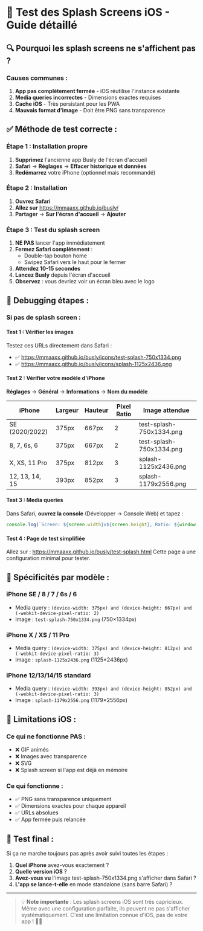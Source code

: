 # 🧪 Test des Splash Screens iOS - Guide détaillé

## 🔍 Pourquoi les splash screens ne s'affichent pas ?

### **Causes communes :**
1. **App pas complètement fermée** - iOS réutilise l'instance existante
2. **Media queries incorrectes** - Dimensions exactes requises
3. **Cache iOS** - Très persistant pour les PWA
4. **Mauvais format d'image** - Doit être PNG sans transparence

## ✅ **Méthode de test correcte :**

### **Étape 1 : Installation propre**
1. **Supprimez** l'ancienne app Busly de l'écran d'accueil
2. **Safari** → **Réglages** → **Effacer historique et données**
3. **Redémarrez** votre iPhone (optionnel mais recommandé)

### **Étape 2 : Installation**
1. **Ouvrez Safari**
2. **Allez sur** https://mmaaxx.github.io/busly/
3. **Partager** → **Sur l'écran d'accueil** → **Ajouter**

### **Étape 3 : Test du splash screen** 
1. **NE PAS** lancer l'app immédiatement
2. **Fermez Safari complètement** :
   - Double-tap bouton home
   - Swipez Safari vers le haut pour le fermer
3. **Attendez 10-15 secondes**
4. **Lancez Busly** depuis l'écran d'accueil
5. **Observez** : vous devriez voir un écran bleu avec le logo

## 🔧 **Debugging étapes :**

### **Si pas de splash screen :**

#### **Test 1 : Vérifier les images**
Testez ces URLs directement dans Safari :
- ✅ https://mmaaxx.github.io/busly/icons/test-splash-750x1334.png
- ✅ https://mmaaxx.github.io/busly/icons/splash-1125x2436.png

#### **Test 2 : Vérifier votre modèle d'iPhone**
**Réglages** → **Général** → **Informations** → **Nom du modèle**

| iPhone | Largeur | Hauteur | Pixel Ratio | Image attendue |
|--------|---------|---------|-------------|----------------|
| SE (2020/2022) | 375px | 667px | 2 | test-splash-750x1334.png |
| 8, 7, 6s, 6 | 375px | 667px | 2 | test-splash-750x1334.png |
| X, XS, 11 Pro | 375px | 812px | 3 | splash-1125x2436.png |
| 12, 13, 14, 15 | 393px | 852px | 3 | splash-1179x2556.png |

#### **Test 3 : Media queries**
Dans Safari, **ouvrez la console** (Développer → Console Web) et tapez :
```javascript
console.log(`Screen: ${screen.width}x${screen.height}, Ratio: ${window.devicePixelRatio}`);
```

#### **Test 4 : Page de test simplifiée**
Allez sur : https://mmaaxx.github.io/busly/test-splash.html
Cette page a une configuration minimal pour tester.

## 📱 **Spécificités par modèle :**

### **iPhone SE / 8 / 7 / 6s / 6**
- Media query : `(device-width: 375px) and (device-height: 667px) and (-webkit-device-pixel-ratio: 2)`
- Image : `test-splash-750x1334.png` (750×1334px)

### **iPhone X / XS / 11 Pro**
- Media query : `(device-width: 375px) and (device-height: 812px) and (-webkit-device-pixel-ratio: 3)`
- Image : `splash-1125x2436.png` (1125×2436px)

### **iPhone 12/13/14/15 standard**
- Media query : `(device-width: 393px) and (device-height: 852px) and (-webkit-device-pixel-ratio: 3)`
- Image : `splash-1179x2556.png` (1179×2556px)

## 🚨 **Limitations iOS :**

### **Ce qui ne fonctionne PAS :**
- ❌ GIF animés
- ❌ Images avec transparence
- ❌ SVG
- ❌ Splash screen si l'app est déjà en mémoire

### **Ce qui fonctionne :**
- ✅ PNG sans transparence uniquement
- ✅ Dimensions exactes pour chaque appareil
- ✅ URLs absolues
- ✅ App fermée puis relancée

## 🎯 **Test final :**

Si ça ne marche toujours pas après avoir suivi toutes les étapes :

1. **Quel iPhone** avez-vous exactement ?
2. **Quelle version iOS** ?
3. **Avez-vous vu** l'image test-splash-750x1334.png s'afficher dans Safari ?
4. **L'app se lance-t-elle** en mode standalone (sans barre Safari) ?

---

> 💡 **Note importante** : Les splash screens iOS sont très capricieux. Même avec une configuration parfaite, ils peuvent ne pas s'afficher systématiquement. C'est une limitation connue d'iOS, pas de votre app ! 🤷‍♂️

